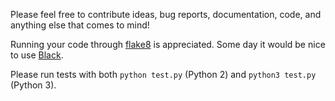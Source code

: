 Please feel free to contribute ideas, bug reports, documentation, code, and anything else that comes to mind!

Running your code through [flake8][] is appreciated. Some day it would be nice to use [Black][].

Please run tests with both `python test.py` (Python 2) and `python3 test.py` (Python 3).

[flake8]: https://pypi.org/project/flake8/
[Black]: https://github.com/ambv/black
